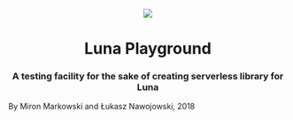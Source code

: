 <p align="center">
  <img src="https://github.com/luna/luna-studio/raw/master/resources/logo.ico" style="margin: 0 auto;">
</p>
<h1 align="center">Luna Playground</h1>
<h3 align="center">
A testing facility for the sake of creating serverless library for Luna
</h3>

By Miron Markowski and Łukasz Nawojowski, 2018
